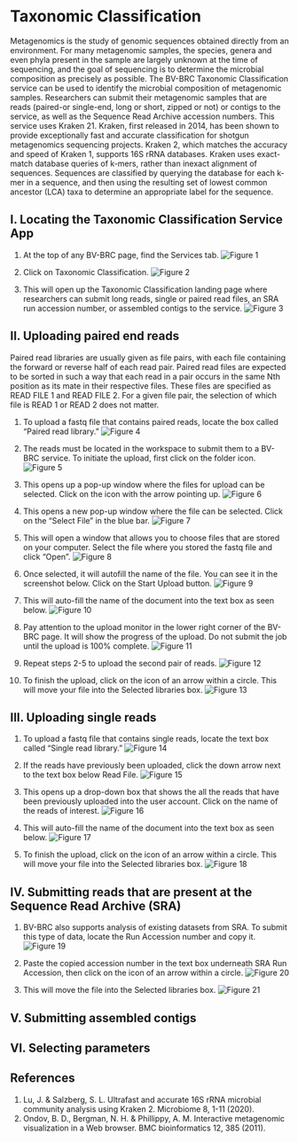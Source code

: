 # Taxonomic Classification
Metagenomics is the study of genomic sequences obtained directly from an environment. For many metagenomic samples, the species, genera and even phyla present in the sample are largely unknown at the time of sequencing, and the goal of sequencing is to determine the microbial composition as precisely as possible. The BV-BRC Taxonomic Classification service can be used to identify the microbial composition of metagenomic samples. Researchers can submit their metagenomic samples that are reads (paired-or single-end, long or short, zipped or not) or contigs to the service, as well as the Sequence Read Archive accession numbers. This service uses Kraken 21. Kraken, first released in 2014, has been shown to provide exceptionally fast and accurate classification for shotgun metagenomics sequencing projects. Kraken 2, which matches the accuracy and speed of Kraken 1, supports 16S rRNA databases.  Kraken uses exact-match database queries of k-mers, rather than inexact alignment of sequences.  Sequences are classified by querying the database for each k-mer in a sequence, and then using the resulting set of lowest common ancestor (LCA) taxa to determine an appropriate label for the sequence.

## I. Locating the Taxonomic Classification Service App

1. At the top of any BV-BRC page, find the Services tab.
![Figure 1](./images/Picture1.png "Figure 1")

2. Click on Taxonomic Classification.
![Figure 2](./images/Picture2.png "Figure 2")

3. This will open up the Taxonomic Classification landing page where researchers can submit long reads, single or paired read files, an SRA run accession number, or assembled contigs to the service.
![Figure 3](./images/Picture3.png "Figure 3")


## II. Uploading paired end reads

Paired read libraries are usually given as file pairs, with each file containing the forward or reverse half of each read pair. Paired read files are expected to be sorted in such a way that each read in a pair occurs in the same Nth position as its mate in their respective files. These files are specified as READ FILE 1 and READ FILE 2. For a given file pair, the selection of which file is READ 1 or READ 2 does not matter.

1.	To upload a fastq file that contains paired reads, locate the box called “Paired read library.”
![Figure 4](./images/Picture4.png "Figure 4")

2.	The reads must be located in the workspace to submit them to a BV-BRC service.  To initiate the upload, first click on the folder icon.
![Figure 5](./images/Picture5.png "Figure 5")

3.	This opens up a pop-up window where the files for upload can be selected.  Click on the icon with the arrow pointing up.
![Figure 6](./images/Picture6.png "Figure 6")

4.	This opens a new pop-up window where the file can be selected.  Click on the “Select File” in the blue bar.
![Figure 7](./images/Picture7.png "Figure 7")

5.	This will open a window that allows you to choose files that are stored on your computer.  Select the file where you stored the fastq file and click “Open”.
![Figure 8](./images/Picture8.png "Figure 8")

6.	Once selected, it will autofill the name of the file. You can see it in the screenshot below. Click on the Start Upload button.
![Figure 9](./images/Picture9.png "Figure 9")

7.	This will auto-fill the name of the document into the text box as seen below.
![Figure 10](./images/Picture10.png "Figure 10")

8.	Pay attention to the upload monitor in the lower right corner of the BV-BRC page. It will show the progress of the upload. Do not submit the job until the upload is 100% complete.
![Figure 11](./images/Picture11.png "Figure 11")

9.	Repeat steps 2-5 to upload the second pair of reads.
![Figure 12](./images/Picture12.png "Figure 12")

10.	To finish the upload, click on the icon of an arrow within a circle. This will move your file into the Selected libraries box.
![Figure 13](./images/Picture13.png "Figure 13")

## III. Uploading single reads

1.	To upload a fastq file that contains single reads, locate the text box called “Single read library.”
![Figure 14](./images/Picture14.png "Figure 14")

2.	If the reads have previously been uploaded, click the down arrow next to the text box below Read File.
![Figure 15](./images/Picture15.png "Figure 15")

3.	This opens up a drop-down box that shows the all the reads that have been previously uploaded into the user account. Click on the name of the reads of interest.
![Figure 16](./images/Picture16.png "Figure 16")

4.	This will auto-fill the name of the document into the text box as seen below.
![Figure 17](./images/Picture17.png "Figure 17")

5.	To finish the upload, click on the icon of an arrow within a circle. This will move your file into the Selected libraries box.
![Figure 18](./images/Picture18.png "Figure 18")

## IV. Submitting reads that are present at the Sequence Read Archive (SRA)
1.	BV-BRC also supports analysis of existing datasets from SRA. To submit this type of data, locate the Run Accession number and copy it.
![Figure 19](./images/Picture19.png "Figure 19")

2.	Paste the copied accession number in the text box underneath SRA Run Accession, then click on the icon of an arrow within a circle.
![Figure 20](./images/Picture20.png "Figure 20")

3.	This will move the file into the Selected libraries box.
![Figure 21](./images/Picture21.png "Figure 21")






## V. Submitting assembled contigs


## VI. Selecting parameters


## References
1. Lu, J. & Salzberg, S. L. Ultrafast and accurate 16S rRNA microbial community analysis using Kraken 2. Microbiome 8, 1-11 (2020).
2. Ondov, B. D., Bergman, N. H. & Phillippy, A. M. Interactive metagenomic visualization in a Web browser. BMC bioinformatics 12, 385 (2011).






